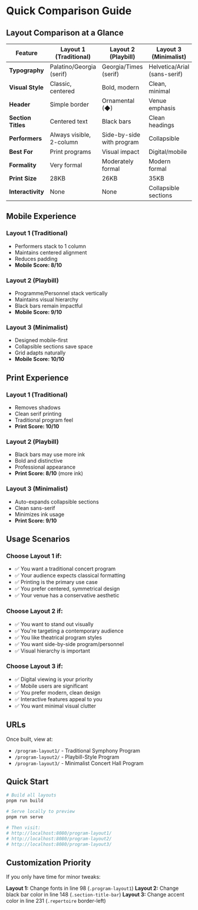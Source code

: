 # Quick Comparison Guide

## Layout Comparison at a Glance

| Feature | Layout 1 (Traditional) | Layout 2 (Playbill) | Layout 3 (Minimalist) |
|---------|----------------------|-------------------|---------------------|
| **Typography** | Palatino/Georgia (serif) | Georgia/Times (serif) | Helvetica/Arial (sans-serif) |
| **Visual Style** | Classic, centered | Bold, modern | Clean, minimal |
| **Header** | Simple border | Ornamental (◆) | Venue emphasis |
| **Section Titles** | Centered text | Black bars | Clean headings |
| **Performers** | Always visible, 2-column | Side-by-side with program | Collapsible |
| **Best For** | Print programs | Visual impact | Digital/mobile |
| **Formality** | Very formal | Moderately formal | Modern formal |
| **Print Size** | 28KB | 26KB | 35KB |
| **Interactivity** | None | None | Collapsible sections |

## Mobile Experience

### Layout 1 (Traditional)
- Performers stack to 1 column
- Maintains centered alignment
- Reduces padding
- **Mobile Score: 8/10**

### Layout 2 (Playbill)
- Programme/Personnel stack vertically
- Maintains visual hierarchy
- Black bars remain impactful
- **Mobile Score: 9/10**

### Layout 3 (Minimalist)
- Designed mobile-first
- Collapsible sections save space
- Grid adapts naturally
- **Mobile Score: 10/10**

## Print Experience

### Layout 1 (Traditional)
- Removes shadows
- Clean serif printing
- Traditional program feel
- **Print Score: 10/10**

### Layout 2 (Playbill)
- Black bars may use more ink
- Bold and distinctive
- Professional appearance
- **Print Score: 8/10** (more ink)

### Layout 3 (Minimalist)
- Auto-expands collapsible sections
- Clean sans-serif
- Minimizes ink usage
- **Print Score: 9/10**

## Usage Scenarios

### Choose Layout 1 if:
- ✅ You want a traditional concert program
- ✅ Your audience expects classical formatting
- ✅ Printing is the primary use case
- ✅ You prefer centered, symmetrical design
- ✅ Your venue has a conservative aesthetic

### Choose Layout 2 if:
- ✅ You want to stand out visually
- ✅ You're targeting a contemporary audience
- ✅ You like theatrical program styles
- ✅ You want side-by-side program/personnel
- ✅ Visual hierarchy is important

### Choose Layout 3 if:
- ✅ Digital viewing is your priority
- ✅ Mobile users are significant
- ✅ You prefer modern, clean design
- ✅ Interactive features appeal to you
- ✅ You want minimal visual clutter

## URLs

Once built, view at:
- `/program-layout1/` - Traditional Symphony Program
- `/program-layout2/` - Playbill-Style Program
- `/program-layout3/` - Minimalist Concert Hall Program

## Quick Start

```bash
# Build all layouts
pnpm run build

# Serve locally to preview
pnpm run serve

# Then visit:
# http://localhost:8080/program-layout1/
# http://localhost:8080/program-layout2/
# http://localhost:8080/program-layout3/
```

## Customization Priority

If you only have time for minor tweaks:

**Layout 1:** Change fonts in line 98 (`.program-layout1`)
**Layout 2:** Change black bar color in line 148 (`.section-title-bar`)
**Layout 3:** Change accent color in line 231 (`.repertoire` border-left)
